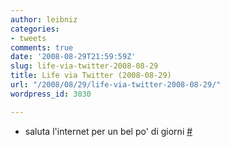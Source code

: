 ```yaml
---
author: leibniz
categories:
- tweets
comments: true
date: '2008-08-29T21:59:59Z'
slug: life-via-twitter-2008-08-29
title: Life via Twitter (2008-08-29)
url: "/2008/08/29/life-via-twitter-2008-08-29/"
wordpress_id: 3030

---
```

* saluta l'internet per un bel po' di giorni [#](http://twitter.com/leibniz/statuses/902630268)


